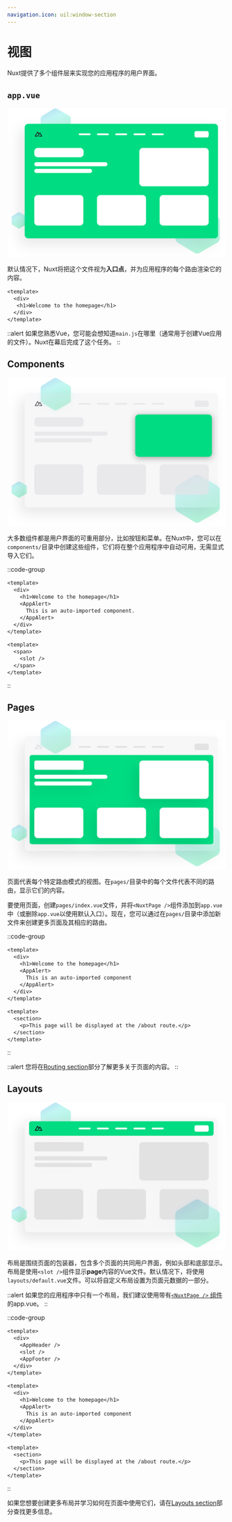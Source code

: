 ```yaml
---
navigation.icon: uil:window-section
---
```


# 视图

Nuxt提供了多个组件层来实现您的应用程序的用户界面。

## `app.vue`

![The `app.vue` file is the entry point of your application](/assets/docs/getting-started/views/app.svg)

默认情况下，Nuxt将把这个文件视为**入口点**，并为应用程序的每个路由渲染它的内容。

```vue [app.vue]
<template>
  <div>
   <h1>Welcome to the homepage</h1>
  </div>
</template>
```

::alert
如果您熟悉Vue，您可能会想知道`main.js`在哪里（通常用于创建Vue应用的文件）。Nuxt在幕后完成了这个任务。
::

## Components

![Components are reusable pieces of UI](/assets/docs/getting-started/views/components.svg)

大多数组件都是用户界面的可重用部分，比如按钮和菜单。在Nuxt中，您可以在`components/`目录中创建这些组件，它们将在整个应用程序中自动可用，无需显式导入它们。

::code-group

```vue [app.vue]
<template>
  <div>
    <h1>Welcome to the homepage</h1>
    <AppAlert>
      This is an auto-imported component.
    </AppAlert>
  </div>
</template>
```

```vue [components/AppAlert.vue]
<template>
  <span>
    <slot />
  </span>
</template>
```

::

## Pages

![Pages are views tied to a specific route](/assets/docs/getting-started/views/pages.svg)

页面代表每个特定路由模式的视图。在`pages/`目录中的每个文件代表不同的路由，显示它们的内容。

要使用页面，创建`pages/index.vue`文件，并将`<NuxtPage />`组件添加到`app.vue`中（或删除`app.vue`以使用默认入口）。现在，您可以通过在`pages/`目录中添加新文件来创建更多页面及其相应的路由。

::code-group

```vue [pages/index.vue]
<template>
  <div>
    <h1>Welcome to the homepage</h1>
    <AppAlert>
      This is an auto-imported component
    </AppAlert>
  </div>
</template>
```

```vue [pages/about.vue]
<template>
  <section>
    <p>This page will be displayed at the /about route.</p>
  </section>
</template>
```

::

::alert
您将在[Routing section](/docs/getting-started/routing)部分了解更多关于页面的内容。
::

## Layouts

![Layouts are wrapper around pages](/assets/docs/getting-started/views/layouts.svg)

布局是围绕页面的包装器，包含多个页面的共同用户界面，例如头部和底部显示。布局是使用`<slot />`组件显示**page**内容的Vue文件。默认情况下，将使用`layouts/default.vue`文件。可以将自定义布局设置为页面元数据的一部分。

::alert
如果您的应用程序中只有一个布局，我们建议使用带有[`<NuxtPage />` 组件](/docs/api/components/nuxt-page)的app.vue。
::

::code-group

```vue [layouts/default.vue]
<template>
  <div>
    <AppHeader />
    <slot />
    <AppFooter />
  </div>
</template>
```

```vue [pages/index.vue]
<template>
  <div>
    <h1>Welcome to the homepage</h1>
    <AppAlert>
      This is an auto-imported component
    </AppAlert>
  </div>
</template>
```

```vue [pages/about.vue]
<template>
  <section>
    <p>This page will be displayed at the /about route.</p>
  </section>
</template>
```

::

如果您想要创建更多布局并学习如何在页面中使用它们，请在[Layouts section](/docs/guide/directory-structure/layouts)部分查找更多信息。
